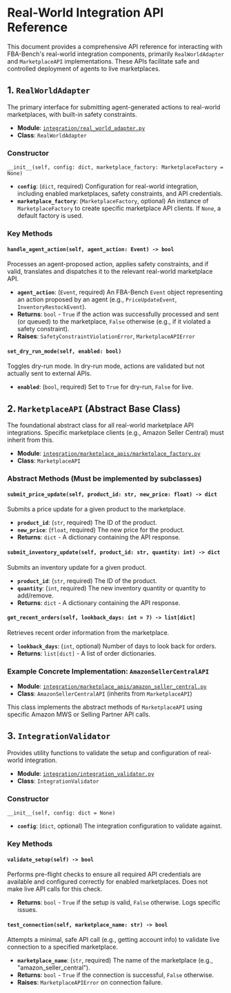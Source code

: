 # Real-World Integration API Reference

This document provides a comprehensive API reference for interacting with FBA-Bench's real-world integration components, primarily `RealWorldAdapter` and `MarketplaceAPI` implementations. These APIs facilitate safe and controlled deployment of agents to live marketplaces.

## 1. `RealWorldAdapter`

The primary interface for submitting agent-generated actions to real-world marketplaces, with built-in safety constraints.

-   **Module**: [`integration/real_world_adapter.py`](integration/real_world_adapter.py)
-   **Class**: `RealWorldAdapter`

### Constructor

`__init__(self, config: dict, marketplace_factory: MarketplaceFactory = None)`

-   **`config`**: (`dict`, required) Configuration for real-world integration, including enabled marketplaces, safety constraints, and API credentials.
-   **`marketplace_factory`**: (`MarketplaceFactory`, optional) An instance of `MarketplaceFactory` to create specific marketplace API clients. If `None`, a default factory is used.

### Key Methods

#### `handle_agent_action(self, agent_action: Event) -> bool`
Processes an agent-proposed action, applies safety constraints, and if valid, translates and dispatches it to the relevant real-world marketplace API.

-   **`agent_action`**: (`Event`, required) An FBA-Bench `Event` object representing an action proposed by an agent (e.g., `PriceUpdateEvent`, `InventoryRestockEvent`).
-   **Returns**: `bool` - `True` if the action was successfully processed and sent (or queued) to the marketplace, `False` otherwise (e.g., if it violated a safety constraint).
-   **Raises**: `SafetyConstraintViolationError`, `MarketplaceAPIError`

#### `set_dry_run_mode(self, enabled: bool)`
Toggles dry-run mode. In dry-run mode, actions are validated but not actually sent to external APIs.

-   **`enabled`**: (`bool`, required) Set to `True` for dry-run, `False` for live.

## 2. `MarketplaceAPI` (Abstract Base Class)

The foundational abstract class for all real-world marketplace API integrations. Specific marketplace clients (e.g., Amazon Seller Central) must inherit from this.

-   **Module**: [`integration/marketplace_apis/marketplace_factory.py`](integration/marketplace_apis/marketplace_factory.py)
-   **Class**: `MarketplaceAPI`

### Abstract Methods (Must be implemented by subclasses)

#### `submit_price_update(self, product_id: str, new_price: float) -> dict`
Submits a price update for a given product to the marketplace.

-   **`product_id`**: (`str`, required) The ID of the product.
-   **`new_price`**: (`float`, required) The new price for the product.
-   **Returns**: `dict` - A dictionary containing the API response.

#### `submit_inventory_update(self, product_id: str, quantity: int) -> dict`
Submits an inventory update for a given product.

-   **`product_id`**: (`str`, required) The ID of the product.
-   **`quantity`**: (`int`, required) The new inventory quantity or quantity to add/remove.
-   **Returns**: `dict` - A dictionary containing the API response.

#### `get_recent_orders(self, lookback_days: int = 7) -> list[dict]`
Retrieves recent order information from the marketplace.

-   **`lookback_days`**: (`int`, optional) Number of days to look back for orders.
-   **Returns**: `list[dict]` - A list of order dictionaries.

### Example Concrete Implementation: `AmazonSellerCentralAPI`

-   **Module**: [`integration/marketplace_apis/amazon_seller_central.py`](integration/marketplace/amazon_seller_central.py)
-   **Class**: `AmazonSellerCentralAPI` (inherits from `MarketplaceAPI`)

This class implements the abstract methods of `MarketplaceAPI` using specific Amazon MWS or Selling Partner API calls.

## 3. `IntegrationValidator`

Provides utility functions to validate the setup and configuration of real-world integration.

-   **Module**: [`integration/integration_validator.py`](integration/integration_validator.py)
-   **Class**: `IntegrationValidator`

### Constructor

`__init__(self, config: dict = None)`

-   **`config`**: (`dict`, optional) The integration configuration to validate against.

### Key Methods

#### `validate_setup(self) -> bool`
Performs pre-flight checks to ensure all required API credentials are available and configured correctly for enabled marketplaces. Does not make live API calls for this check.

-   **Returns**: `bool` - `True` if the setup is valid, `False` otherwise. Logs specific issues.

#### `test_connection(self, marketplace_name: str) -> bool`
Attempts a minimal, safe API call (e.g., getting account info) to validate live connection to a specified marketplace.

-   **`marketplace_name`**: (`str`, required) The name of the marketplace (e.g., "amazon_seller_central").
-   **Returns**: `bool` - `True` if the connection is successful, `False` otherwise.
-   **Raises**: `MarketplaceAPIError` on connection failure.